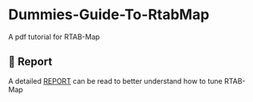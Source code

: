 # Dummies-Guide-To-RtabMap
A pdf tutorial for RTAB-Map

## 📑 Report

A detailed [REPORT](DummiesGuidetoRTAB-Map.pdf) can be read to better understand how to tune RTAB-Map
